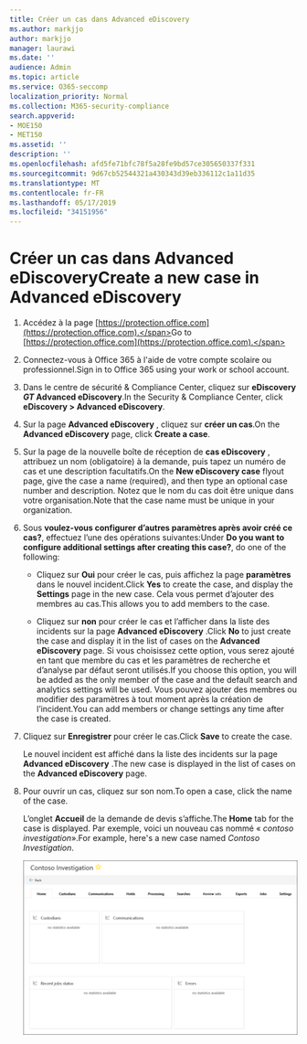 ```yaml
---
title: Créer un cas dans Advanced eDiscovery
ms.author: markjjo
author: markjjo
manager: laurawi
ms.date: ''
audience: Admin
ms.topic: article
ms.service: O365-seccomp
localization_priority: Normal
ms.collection: M365-security-compliance
search.appverid:
- MOE150
- MET150
ms.assetid: ''
description: ''
ms.openlocfilehash: afd5fe71bfc78f5a28fe9bd57ce305650337f331
ms.sourcegitcommit: 9d67cb52544321a430343d39eb336112c1a11d35
ms.translationtype: MT
ms.contentlocale: fr-FR
ms.lasthandoff: 05/17/2019
ms.locfileid: "34151956"
---
```

# <a name="create-a-new-case-in-advanced-ediscovery"></a><span data-ttu-id="2fe2a-102">Créer un cas dans Advanced eDiscovery</span><span class="sxs-lookup"><span data-stu-id="2fe2a-102">Create a new case in Advanced eDiscovery</span></span>  

1. <span data-ttu-id="2fe2a-103">Accédez à la page [https://protection.office.com](https://protection.office.com).</span><span class="sxs-lookup"><span data-stu-id="2fe2a-103">Go to [https://protection.office.com](https://protection.office.com).</span></span>
    
2. <span data-ttu-id="2fe2a-104">Connectez-vous à Office 365 à l'aide de votre compte scolaire ou professionnel.</span><span class="sxs-lookup"><span data-stu-id="2fe2a-104">Sign in to Office 365 using your work or school account.</span></span>
    
3. <span data-ttu-id="2fe2a-105">Dans le centre de sécurité & Compliance Center, cliquez sur **eDiscovery _GT_ Advanced eDiscovery**.</span><span class="sxs-lookup"><span data-stu-id="2fe2a-105">In the Security & Compliance Center, click **eDiscovery > Advanced eDiscovery**.</span></span>
 
4. <span data-ttu-id="2fe2a-106">Sur la page **Advanced eDiscovery** , cliquez sur **créer un cas**.</span><span class="sxs-lookup"><span data-stu-id="2fe2a-106">On the **Advanced eDiscovery** page, click **Create a case**.</span></span>
    
5. <span data-ttu-id="2fe2a-107">Sur la page de la nouvelle boîte de réception de **cas eDiscovery** , attribuez un nom (obligatoire) à la demande, puis tapez un numéro de cas et une description facultatifs.</span><span class="sxs-lookup"><span data-stu-id="2fe2a-107">On the **New eDiscovery case** flyout page, give the case a name (required), and then type an optional case number and description.</span></span> <span data-ttu-id="2fe2a-108">Notez que le nom du cas doit être unique dans votre organisation.</span><span class="sxs-lookup"><span data-stu-id="2fe2a-108">Note that the case name must be unique in your organization.</span></span>

6. <span data-ttu-id="2fe2a-109">Sous **voulez-vous configurer d’autres paramètres après avoir créé ce cas?**, effectuez l’une des opérations suivantes:</span><span class="sxs-lookup"><span data-stu-id="2fe2a-109">Under **Do you want to configure additional settings after creating this case?**, do one of the following:</span></span>

    - <span data-ttu-id="2fe2a-110">Cliquez sur **Oui** pour créer le cas, puis affichez la page **paramètres** dans le nouvel incident.</span><span class="sxs-lookup"><span data-stu-id="2fe2a-110">Click **Yes** to create the case, and display the **Settings** page in the new case.</span></span> <span data-ttu-id="2fe2a-111">Cela vous permet d’ajouter des membres au cas.</span><span class="sxs-lookup"><span data-stu-id="2fe2a-111">This allows you to add members to the case.</span></span>
    
    - <span data-ttu-id="2fe2a-112">Cliquez sur **non** pour créer le cas et l’afficher dans la liste des incidents sur la page **Advanced eDiscovery** .</span><span class="sxs-lookup"><span data-stu-id="2fe2a-112">Click **No** to just create the case and display it in the list of cases on the **Advanced eDiscovery** page.</span></span> <span data-ttu-id="2fe2a-113">Si vous choisissez cette option, vous serez ajouté en tant que membre du cas et les paramètres de recherche et d’analyse par défaut seront utilisés.</span><span class="sxs-lookup"><span data-stu-id="2fe2a-113">If you choose this option, you will be added as the only member of the case and the default search and analytics settings will be used.</span></span> <span data-ttu-id="2fe2a-114">Vous pouvez ajouter des membres ou modifier des paramètres à tout moment après la création de l’incident.</span><span class="sxs-lookup"><span data-stu-id="2fe2a-114">You can add members or change settings any time after the case is created.</span></span>

7. <span data-ttu-id="2fe2a-115">Cliquez sur **Enregistrer** pour créer le cas.</span><span class="sxs-lookup"><span data-stu-id="2fe2a-115">Click **Save** to create the case.</span></span>

    <span data-ttu-id="2fe2a-116">Le nouvel incident est affiché dans la liste des incidents sur la page **Advanced eDiscovery** .</span><span class="sxs-lookup"><span data-stu-id="2fe2a-116">The new case is displayed in the list of cases on the **Advanced eDiscovery** page.</span></span> 

8. <span data-ttu-id="2fe2a-117">Pour ouvrir un cas, cliquez sur son nom.</span><span class="sxs-lookup"><span data-stu-id="2fe2a-117">To open a case, click the name of the case.</span></span> 

    <span data-ttu-id="2fe2a-118">L’onglet **Accueil** de la demande de devis s’affiche.</span><span class="sxs-lookup"><span data-stu-id="2fe2a-118">The **Home** tab for the case is displayed.</span></span> <span data-ttu-id="2fe2a-119">Par exemple, voici un nouveau cas nommé « *contoso investigation*».</span><span class="sxs-lookup"><span data-stu-id="2fe2a-119">For example, here's a new case named *Contoso Investigation*.</span></span>

    ![Onglet Accueil pour un nouveau cas dans Advanced eDiscovery](../media/newAeDcase.png)
